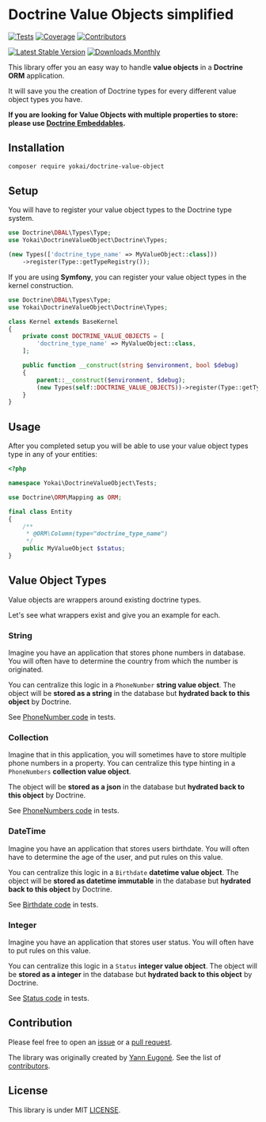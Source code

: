 # Doctrine Value Objects simplified

[![Tests](https://img.shields.io/github/workflow/status/yokai-php/doctrine-value-object/Tests?style=flat-square&label=tests)](https://github.com/yokai-php/doctrine-value-object/actions)
[![Coverage](https://img.shields.io/codecov/c/github/yokai-php/doctrine-value-object?style=flat-square)](https://codecov.io/gh/yokai-php/doctrine-value-object)
[![Contributors](https://img.shields.io/github/contributors/yokai-php/doctrine-value-object?style=flat-square)](https://github.com/yokai-php/doctrine-value-object/graphs/contributors)

[![Latest Stable Version](https://img.shields.io/packagist/v/yokai/doctrine-value-object?style=flat-square)](https://packagist.org/packages/yokai/doctrine-value-object)
[![Downloads Monthly](https://img.shields.io/packagist/dm/yokai/doctrine-value-object?style=flat-square)](https://packagist.org/packages/yokai/doctrine-value-object)

This library offer you an easy way to handle **value objects** in a **Doctrine ORM** application.

It will save you the creation of Doctrine types for every different value object types you have.

**If you are looking for Value Objects with multiple properties to store:
please use [Doctrine Embeddables](https://www.doctrine-project.org/projects/doctrine-orm/en/latest/tutorials/embeddables.html).**


## Installation

```bash
composer require yokai/doctrine-value-object
```


## Setup

You will have to register your value object types to the Doctrine type system.

```php
use Doctrine\DBAL\Types\Type;
use Yokai\DoctrineValueObject\Doctrine\Types;

(new Types(['doctrine_type_name' => MyValueObject::class]))
    ->register(Type::getTypeRegistry());
```

If you are using **Symfony**, you can register your value object types in the kernel construction.

```php
use Doctrine\DBAL\Types\Type;
use Yokai\DoctrineValueObject\Doctrine\Types;

class Kernel extends BaseKernel
{
    private const DOCTRINE_VALUE_OBJECTS = [
        'doctrine_type_name' => MyValueObject::class,
    ];

    public function __construct(string $environment, bool $debug)
    {
        parent::__construct($environment, $debug);
        (new Types(self::DOCTRINE_VALUE_OBJECTS))->register(Type::getTypeRegistry());
    }
}
```


## Usage

After you completed setup you will be able to use your value object types type in any of your entities:

```php
<?php

namespace Yokai\DoctrineValueObject\Tests;

use Doctrine\ORM\Mapping as ORM;

final class Entity
{
    /**
     * @ORM\Column(type="doctrine_type_name")
     */
    public MyValueObject $status;
}
```


## Value Object Types

Value objects are wrappers around existing doctrine types.

Let's see what wrappers exist and give you an example for each.

### String

Imagine you have an application that stores phone numbers in database.
You will often have to determine the country from which the number is originated.

You can centralize this logic in a `PhoneNumber` **string value object**.
The object will be **stored as a string** in the database but **hydrated back to this object** by Doctrine.

See [PhoneNumber code](tests/PhoneNumber.php) in tests.


### Collection

Imagine that in this application, you will sometimes have to store multiple phone numbers in a property.
You can centralize this type hinting in a `PhoneNumbers` **collection value object**.

The object will be **stored as a json** in the database but **hydrated back to this object** by Doctrine.

See [PhoneNumbers code](tests/PhoneNumbers.php) in tests.


### DateTime

Imagine you have an application that stores users birthdate.
You will often have to determine the age of the user, and put rules on this value.

You can centralize this logic in a `Birthdate` **datetime value object**.
The object will be **stored as datetime immutable** in the database but **hydrated back to this object** by Doctrine.

See [Birthdate code](tests/Birthdate.php) in tests.


### Integer

Imagine you have an application that stores user status.
You will often have to put rules on this value.

You can centralize this logic in a `Status` **integer value object**.
The object will be **stored as a integer** in the database but **hydrated back to this object** by Doctrine.

See [Status code](tests/Status.php) in tests.


## Contribution

Please feel free to open an [issue](https://github.com/yokai-php/doctrine-value-object/issues)
or a [pull request](https://github.com/yokai-php/doctrine-value-object/pulls).

The library was originally created by [Yann Eugoné](https://github.com/yann-eugone).
See the list of [contributors](https://github.com/yokai-php/doctrine-value-object/contributors).


## License

This library is under MIT [LICENSE](LICENSE).
